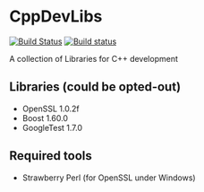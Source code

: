 # CppDevLibs

[![Build Status](https://travis-ci.org/madduci/CppDevLibs.svg?branch=master)](https://travis-ci.org/madduci/CppDevLibs)
[![Build status](https://ci.appveyor.com/api/projects/status/ro4lxs8ut64hmjfp/branch/master?svg=true)](https://ci.appveyor.com/project/madduci/cppdevlibs/branch/master)

A collection of Libraries for C++ development

## Libraries (could be opted-out)

* OpenSSL 1.0.2f
* Boost 1.60.0
* GoogleTest 1.7.0

## Required tools

* Strawberry Perl (for OpenSSL under Windows)
